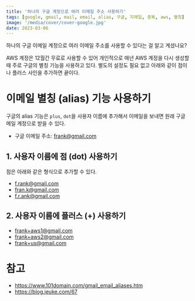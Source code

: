 ```yaml
---
title: '하나의 구글 계정으로 여러 이메일 주소 사용하기'
tags: [google, gmail, mail, email, alias, 구글, 지메일, 중복, aws, 별칭]
image: '/media/cover/cover-google.jpg'
date: 2023-03-06
---
```


하나의 구글 이메일 계정으로 여러 이메일 주소를 사용할 수 있다는 걸 알고 계셨나요? 

AWS 계정은 12월간 무료로 사용할 수 있어 개인적으로 매년 AWS 계정을 다시 생성할 때 주로 구글의 별칭 기능을 사용하고 있다. 별도의 설정도 필요 없고 아래와 같이 점이나 플러스 사인을 추가하면 끝이다. 

# 이메일 별칭 (alias) 기능 사용하기

구글의 alias 기능은 `plus`, `dot`을 사용자 이름에 추가해서 이메일을 보내면 원래 구글 메일 계정으로 받을 수 있다. 

- 구글 이메일 주소: frank@gmail.com

## 1. 사용자 이름에 점 (dot) 사용하기

점은 아래와 같은 형식으로 추가할 수 있다. 

- f.rank@gmail.com
- fran.k@gmail.com
- f.r.ank@gmail.com

## 2. 사용자 이름에 플러스 (+) 사용하기

- frank+aws1@gmail.com
- frank+aws2@gmail.com
- frank+us@gmail.com

# 참고

- https://www.101domain.com/gmail_email_aliases.htm
- https://blog.jeuke.com/67



